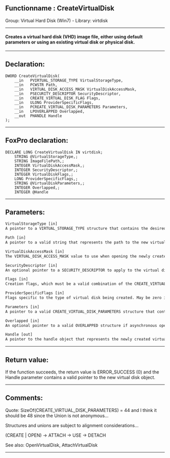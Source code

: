 <link rel="stylesheet" type="text/css" href="../../css/win32api.css">  
<link rel="stylesheet" href="https://cdnjs.cloudflare.com/ajax/libs/font-awesome/4.7.0/css/font-awesome.min.css">

## Functionname : CreateVirtualDisk
Group: Virtual Hard Disk (Win7) - Library: virtdisk    
***  


#### Creates a virtual hard disk (VHD) image file, either using default parameters or using an existing virtual disk or physical disk.
***  


## Declaration:
```foxpro  
DWORD CreateVirtualDisk(
	__in   PVIRTUAL_STORAGE_TYPE VirtualStorageType,
	__in   PCWSTR Path,
	__in   VIRTUAL_DISK_ACCESS_MASK VirtualDiskAccessMask,
	__in   PSECURITY_DESCRIPTOR SecurityDescriptor,
	__in   CREATE_VIRTUAL_DISK_FLAG Flags,
	__in   ULONG ProviderSpecificFlags,
	__in   PCREATE_VIRTUAL_DISK_PARAMETERS Parameters,
	__in   LPOVERLAPPED Overlapped,
	__out  PHANDLE Handle
);  
```  
***  


## FoxPro declaration:
```foxpro  
DECLARE LONG CreateVirtualDisk IN virtdisk;
	STRING @VirtualStorageType,;
	STRING ImageFilePath,;
	INTEGER VirtualDiskAccessMask,;
	INTEGER SecurityDescriptor,;
	INTEGER VirtualDiskFlags,;
	LONG ProviderSpecificFlags,;
	STRING @VirtualDiskParameters,;
	INTEGER Overlapped,;
	INTEGER @Handle  
```  
***  


## Parameters:
```txt  
VirtualStorageType [in]
A pointer to a VIRTUAL_STORAGE_TYPE structure that contains the desired disk type and vendor information.

Path [in]
A pointer to a valid string that represents the path to the new virtual disk image file.

VirtualDiskAccessMask [in]
The VIRTUAL_DISK_ACCESS_MASK value to use when opening the newly created virtual disk file.

SecurityDescriptor [in]
An optional pointer to a SECURITY_DESCRIPTOR to apply to the virtual disk image file. If this parameter is NULL, the parent directory"s security descriptor will be used.

Flags [in]
Creation flags, which must be a valid combination of the CREATE_VIRTUAL_DISK_FLAG enumeration.

ProviderSpecificFlags [in]
Flags specific to the type of virtual disk being created. May be zero if none are required.

Parameters [in]
A pointer to a valid CREATE_VIRTUAL_DISK_PARAMETERS structure that contains creation parameter data.

Overlapped [in]
An optional pointer to a valid OVERLAPPED structure if asynchronous operation is desired.

Handle [out]
A pointer to the handle object that represents the newly created virtual disk.  
```  
***  


## Return value:
If the function succeeds, the return value is ERROR_SUCCESS (0) and the Handle parameter contains a valid pointer to the new virtual disk object.  
***  


## Comments:
Quote: SizeOf(CREATE_VIRTUAL_DISK_PARAMETERS) = 44 and I think it should be 48 since the Union is not anonymous...  
  
Structures and unions are subject to alignment considerations...  
  
(CREATE | OPEN) -> ATTACH -> USE -> DETACH  
  
See also: OpenVirtualDisk, AttachVirtualDisk   
  
***  

